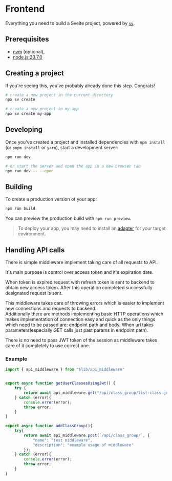 # Frontend

Everything you need to build a Svelte project, powered by [`sv`](https://github.com/sveltejs/cli).

## Prerequisites
* [nvm](https://github.com/nvm-sh/nvm) (optional),
* [node.js:23.7.0](https://nodejs.org/en/blog/release/v23.7.0)

## Creating a project

If you're seeing this, you've probably already done this step. Congrats!

```bash
# create a new project in the current directory
npx sv create

# create a new project in my-app
npx sv create my-app
```

## Developing

Once you've created a project and installed dependencies with `npm install` (or `pnpm install` or `yarn`), start a development server:

```bash
npm run dev

# or start the server and open the app in a new browser tab
npm run dev -- --open
```

## Building

To create a production version of your app:

```bash
npm run build
```

You can preview the production build with `npm run preview`.

> To deploy your app, you may need to install an [adapter](https://svelte.dev/docs/kit/adapters) for your target environment.
> 

## Handling API calls
There is simple middleware implement taking care of all requests to API. 

It's main purpose is control over access token and it's expiration date.

When token is expired request with refresh token is sent to backend to obtain new access token. After this operation completed successfully designated request is sent.

This middleware takes care of throwing errors which is easier to implement new connections and requests to backend.<br>
Additionally there are methods implementing basic HTTP operations which makes implementation of connection easy and quick as the only things which need to be passed are:
endpoint path and body. When url takes parameters(especially GET calls just past params in endpoint path).

There is no need to pass JWT token of the session as middleware takes care of it completely to use correct one.
### Example

```typescript
import { api_middleware } from "$lib/api_middleware"


export async function getUserClassesUsingJwt() {
	try {
		return await api_middleware.get("/api/class_group/list-class-groups");
	} catch (error){
		console.error(error);
		throw error;
	}
}

export async function addClassGroup(){
	try{
		return await api_middleware.post(`/api/class_group/`, {
			"name": "test middleware",
			"description": "example usage of middleware"
		});
	} catch (error){
		console.error(error);
		throw error;
	}
}
```
